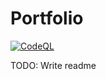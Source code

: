 # Portfolio

[![CodeQL](https://github.com/bradystroud/portfolio/actions/workflows/codeql-analysis.yml/badge.svg)](https://github.com/bradystroud/portfolio/actions/workflows/codeql-analysis.yml)

TODO: Write readme

